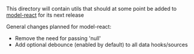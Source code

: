 This directory will contain utils that should at some point be added to [model-react](https://github.com/TarVK/model-react) for its next release

General changes planned for model-react:

-   Remove the need for passing 'null'
-   Add optional debounce (enabled by default) to all data hooks/sources
